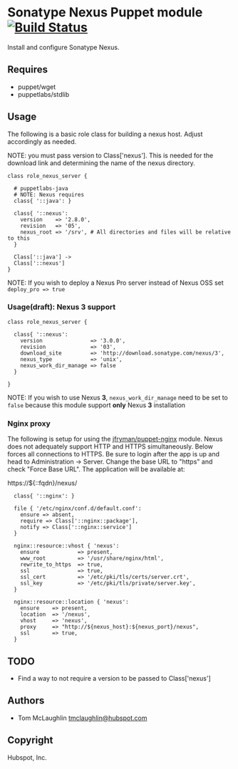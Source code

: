 # Sonatype Nexus Puppet module [![Build Status](https://travis-ci.org/hubspotdevops/puppet-nexus.svg?branch=master)](https://travis-ci.org/hubspotdevops/puppet-nexus)
Install and configure Sonatype Nexus.

## Requires
* puppet/wget
* puppetlabs/stdlib

## Usage
The following is a basic role class for building a nexus host.  Adjust
accordingly as needed.

NOTE: you must pass version to Class['nexus'].  This is needed for the
download link and determining the name of the nexus directory.

```puppet
class role_nexus_server {

  # puppetlabs-java
  # NOTE: Nexus requires
  class{ '::java': }

  class{ '::nexus':
    version    => '2.8.0',
    revision   => '05',
    nexus_root => '/srv', # All directories and files will be relative to this
  }

  Class['::java'] ->
  Class['::nexus']
}
```

NOTE: If you wish to deploy a Nexus Pro server instead of Nexus OSS set
`deploy_pro => true`

### Usage(draft): Nexus 3 support

```puppet
class role_nexus_server {

  class{ '::nexus':
    version               => '3.0.0',
    revision              => '03',
    download_site         => 'http://download.sonatype.com/nexus/3',
    nexus_type            => 'unix',
    nexus_work_dir_manage => false
  }

}
```

NOTE: If you wish to use Nexus **3**, `nexus_work_dir_manage`
need to be set to `false` because this module support **only** Nexus **3** installation

### Nginx proxy
The following is setup for using the
[jfryman/puppet-nginx](https://github.com/jfryman/puppet-nginx) module. Nexus
does not adequately support HTTP and HTTPS simultaneously.  Below forces
all connections to HTTPS.  Be sure to login after the app is up and head
to Administration -> Server.  Change the base URL to "https" and check
"Force Base URL".  The application will be available at:

https://${::fqdn}/nexus/

```puppet
  class{ '::nginx': }

  file { '/etc/nginx/conf.d/default.conf':
    ensure => absent,
    require => Class['::nginx::package'],
    notify => Class['::nginx::service']
  }

  nginx::resource::vhost { 'nexus':
    ensure            => present,
    www_root          => '/usr/share/nginx/html',
    rewrite_to_https  => true,
    ssl               => true,
    ssl_cert          => '/etc/pki/tls/certs/server.crt',
    ssl_key           => '/etc/pki/tls/private/server.key',
  }

  nginx::resource::location { 'nexus':
    ensure    => present,
    location  => '/nexus',
    vhost     => 'nexus',
    proxy     => "http://${nexus_host}:${nexus_port}/nexus",
    ssl       => true,
  }
```
## TODO
* Find a way to not require a version to be passed to Class['nexus']

## Authors
* Tom McLaughlin <tmclaughlin@hubspot.com>

## Copyright
Hubspot, Inc.
